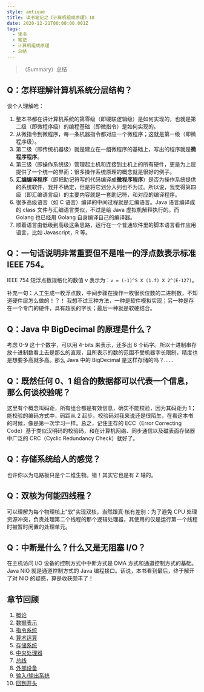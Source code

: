 ```yaml
---
style: antique
title: 读书笔记之《计算机组成原理》10
date: 2020-12-21T00:00:00.001Z
tags:
  - 读书
  - 笔记
  - 计算机组成原理
  - 总结
---
```


> （Summary）总结

## Q：怎样理解计算机系统分层结构？

谈个人理解哈：

1. 整本书都在讲计算机系统的第零级（即硬联逻辑级）是如何实现的，也就是第二级（即微程序级）的编程基础（即微指令）是如何实现的。
2. 从微指令到微程序，每一条机器指令都对应一个微程序；这就是第一级（即微程序级）。
3. 第二级（即传统机器级）就是建立在一组微程序的基础上，写出的程序就是**微程序程序**。
4. 第三级（即操作系统级）管理起主机和连接到主机上的所有硬件，更是为上层提供了一个统一的界面：很多操作系统原理的概念就是很好的例子。
5. **汇编编译程序**（即把助记符写的代码编译成**微程序程序**）是否为操作系统提供的系统软件，我并不确定，但是将它划分入列也不为过。所以说，我觉得第四级（即汇编语言级）的主要内容就是一套助记符，和对应的编译程序。
6. 很多高级语言（如 C 语言）编译的中间过程就是汇编语言。Java 语言编译成的 class 文件与汇编语言类似，不过是给 Java 虚拟机解释执行的。而 Golang 也已经用 Golang 自身编译自己的编译器。
7. 顺着语言由低级到高级这条思路，运行在一个普通软件里的脚本语言看作应用语言，比如 Javascript，R 等。

## Q：一句话说明非常重要但不是唯一的浮点数表示标准 IEEE 754。

IEEE 754 短浮点数规格化的数值 v 表示为：`v = (-1)^S X (1.f) X 2^(E-127)`。

补充一句：人工生成一枚浮点数，中间步骤在操作一枚很长位数的二进制数，不知道硬件层怎么做的！？！ 我想不过三种方法，一种是软件模拟实现；另一种是存在一个专门的硬件，具有超长的字长；最后一种就是软硬结合。

## Q：Java 中 BigDecimal 的原理是什么？

考虑 0-9 这十个数字，可以用 4-bits 来表示，还多出 6 个码字。所以十进制串存放十进制数看上去是那么的直观，且所表示的数的范围不受机器字长限制，精度也是想要多高就多高。那么 Java 中的 BigDecimal 是这样存储的吗？......

## Q：既然任何 0、1 组合的数据都可以代表一个信息，那么何谈校验呢？

这里有个概念叫码距，所有组合都是有效信息，确实不能校验，因为其码距为 1；能校验的编码方式中，码距从 2 起步。校验码对我来说还是很陌生，在看这本书的时候，像是第一次学习一样。总之，记住主存的 ECC（Error Correcting Code）基于类似汉明码的校验码，和在计算机网络、同步通信以及磁表面存储器中广泛的 CRC（Cyclic Redundancy Check）就好了。

## Q：存储系统给人的感觉？

也许你以为电路板只是个二维生物。错！其实它也是有 Z 轴的。

## Q：双核为何能四线程？

可以理解为每个物理核上"软"实现双核，当然跟真·核有差别：为了避免 CPU 处理资源冲突，负责处理第二个线程的那个逻辑处理器，其使用的仅是运行第一个线程时被暂时闲置的处理单元。

## Q：中断是什么？什么又是无阻塞 I/O？

在主机访问 I/O 设备的控制方式中中断方式是 DMA 方式和通道控制方式的基础。Java NIO 就是通道控制方式的 Java 编程接口。话说，本书看到最后，终于解开了对 NIO 的疑惑，算是收获颇丰了！

## 章节回顾

1. [概论](post:Book-Computer-Organization-1-Introduction)
2. [数据表示](post:Book-Computer-Organization-2-Representing-Information)
3. [指令系统](post:Book-Computer-Organization-3-Instruction-System)
4. [算术运算](post:Book-Computer-Organization-4-Numeric-Computation)
5. [存储系统](post:Book-Computer-Organization-5-Storage-System-&-Structure)
6. [中央处理器](post:Book-Computer-Organization-6-CPU)
7. [总线](post:Book-Computer-Organization-7-Bus)
8. [外部设备](post:Book-Computer-Organization-8-Outer-Equipment)
9. [输入/输出系统](post:Book-Computer-Organization-9-In-Out-System)
10. [回到开头](scroll-to-the-very-top)
